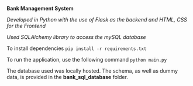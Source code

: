 **Bank Management System**

*Developed in Python with the use of Flask as the backend and HTML, CSS for the Frontend*

*Used SQLAlchemy library to access the mySQL database*

To install dependencies
`pip install -r requirements.txt`

To run the application, use the following command
`python main.py`

The database used was locally hosted. The schema, as well as dummy data, is provided in the **bank_sql_database** folder.
